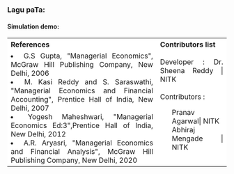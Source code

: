 ### Lagu paTa:

#### Simulation demo:

<table style="text-align:justify;margin-top: 15px;">
  <tr style="background-color: white">
    <th>References</th>
    <th>Contributors list</th>
  </tr>
  <tr style="background-color: white">
    <td>
    <li>G.S Gupta, "Managerial Economics", McGraw Hill Publishing Company, New Delhi, 2006</li>
    <li>M. Kasi Reddy and S. Saraswathi, "Managerial Economics and Financial Accounting", Prentice Hall of India, New Delhi, 2007</li>
    <li>Yogesh Maheshwari, "Managerial Economics Ed:3",Prentice Hall of India, New Delhi, 2012</li>
    <li>A.R. Aryasri, "Managerial Economics and Financial Analysis", McGraw Hill Publishing Company, New Delhi, 2020</li>
   </td>
    <td>Developer : Dr. Sheena Reddy | NITK</br></br>
    Contributors :
    <ul style="list-style-type: none;">
    <li>Pranav Agarwal| NITK</li>
    <li>Abhiraj Mengade | NITK</li>
     </ul></td>
  </tr>
</table>